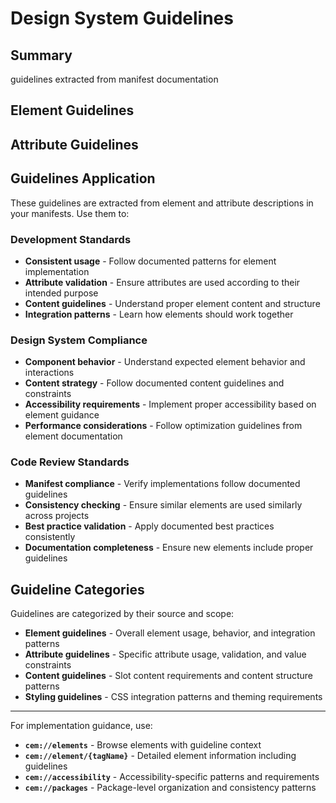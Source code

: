 # Design System Guidelines

## Summary
<no value> guidelines extracted from manifest documentation

## Element Guidelines



## Attribute Guidelines



## Guidelines Application

These guidelines are extracted from element and attribute descriptions in your manifests. Use them to:

### Development Standards
- **Consistent usage** - Follow documented patterns for element implementation
- **Attribute validation** - Ensure attributes are used according to their intended purpose
- **Content guidelines** - Understand proper element content and structure
- **Integration patterns** - Learn how elements should work together

### Design System Compliance
- **Component behavior** - Understand expected element behavior and interactions
- **Content strategy** - Follow documented content guidelines and constraints
- **Accessibility requirements** - Implement proper accessibility based on element guidance
- **Performance considerations** - Follow optimization guidelines from element documentation

### Code Review Standards
- **Manifest compliance** - Verify implementations follow documented guidelines
- **Consistency checking** - Ensure similar elements are used similarly across projects
- **Best practice validation** - Apply documented best practices consistently
- **Documentation completeness** - Ensure new elements include proper guidelines

## Guideline Categories

Guidelines are categorized by their source and scope:

- **Element guidelines** - Overall element usage, behavior, and integration patterns
- **Attribute guidelines** - Specific attribute usage, validation, and value constraints
- **Content guidelines** - Slot content requirements and content structure patterns
- **Styling guidelines** - CSS integration patterns and theming requirements

---

For implementation guidance, use:
- **`cem://elements`** - Browse elements with guideline context
- **`cem://element/{tagName}`** - Detailed element information including guidelines
- **`cem://accessibility`** - Accessibility-specific patterns and requirements
- **`cem://packages`** - Package-level organization and consistency patterns